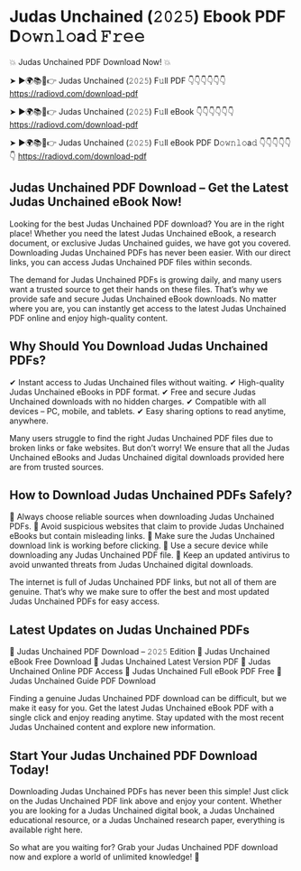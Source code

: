 # Judas Unchained (𝟸𝟶𝟸𝟻) Ebook PDF D𝚘𝚠𝚗𝚕𝚘a𝚍 𝙵𝚛𝚎𝚎

💥 Judas Unchained PDF Download Now! 💥

➤ ►🌍📚📱👉 Judas Unchained (𝟸𝟶𝟸𝟻) F𝚞ll PDF 👇👇👇👇👇👇
https://radiovd.com/download-pdf

➤ ►🌍📚📱👉 Judas Unchained (𝟸𝟶𝟸𝟻) F𝚞ll eBook 👇👇👇👇👇👇
https://radiovd.com/download-pdf

➤ ►🌍📚📱👉 Judas Unchained (𝟸𝟶𝟸𝟻) F𝚞ll eBook PDF D𝚘𝚠𝚗𝚕𝚘a𝚍 👇👇👇👇👇👇
https://radiovd.com/download-pdf

## Judas Unchained PDF Download – Get the Latest Judas Unchained eBook Now!

Looking for the best Judas Unchained PDF download? You are in the right place! Whether you need the latest Judas Unchained eBook, a research document, or exclusive Judas Unchained guides, we have got you covered. Downloading Judas Unchained PDFs has never been easier. With our direct links, you can access Judas Unchained PDF files within seconds.

The demand for Judas Unchained PDFs is growing daily, and many users want a trusted source to get their hands on these files. That’s why we provide safe and secure Judas Unchained eBook downloads. No matter where you are, you can instantly get access to the latest Judas Unchained PDF online and enjoy high-quality content.

## Why Should You Download Judas Unchained PDFs?

✔ Instant access to Judas Unchained files without waiting.
✔ High-quality Judas Unchained eBooks in PDF format.
✔ Free and secure Judas Unchained downloads with no hidden charges.
✔ Compatible with all devices – PC, mobile, and tablets.
✔ Easy sharing options to read anytime, anywhere.

Many users struggle to find the right Judas Unchained PDF files due to broken links or fake websites. But don’t worry! We ensure that all the Judas Unchained eBooks and Judas Unchained digital downloads provided here are from trusted sources.

## How to Download Judas Unchained PDFs Safely?

📌 Always choose reliable sources when downloading Judas Unchained PDFs.
📌 Avoid suspicious websites that claim to provide Judas Unchained eBooks but contain misleading links.
📌 Make sure the Judas Unchained download link is working before clicking.
📌 Use a secure device while downloading any Judas Unchained PDF file.
📌 Keep an updated antivirus to avoid unwanted threats from Judas Unchained digital downloads.

The internet is full of Judas Unchained PDF links, but not all of them are genuine. That’s why we make sure to offer the best and most updated Judas Unchained PDFs for easy access.

## Latest Updates on Judas Unchained PDFs

🔹 Judas Unchained PDF Download – 𝟸𝟶𝟸𝟻 Edition
🔹 Judas Unchained eBook Free Download
🔹 Judas Unchained Latest Version PDF
🔹 Judas Unchained Online PDF Access
🔹 Judas Unchained Full eBook PDF Free
🔹 Judas Unchained Guide PDF Download

Finding a genuine Judas Unchained PDF download can be difficult, but we make it easy for you. Get the latest Judas Unchained eBook PDF with a single click and enjoy reading anytime. Stay updated with the most recent Judas Unchained content and explore new information.

## Start Your Judas Unchained PDF Download Today!

Downloading Judas Unchained PDFs has never been this simple! Just click on the Judas Unchained PDF link above and enjoy your content. Whether you are looking for a Judas Unchained digital book, a Judas Unchained educational resource, or a Judas Unchained research paper, everything is available right here.

So what are you waiting for? Grab your Judas Unchained PDF download now and explore a world of unlimited knowledge! 🚀